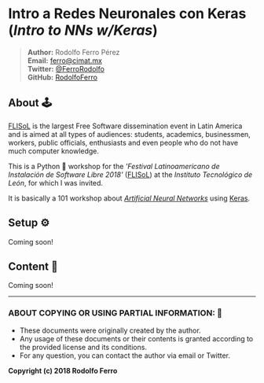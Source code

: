 # Intro a Redes Neuronales con Keras (*Intro to NNs w/Keras*)

> **Author:** Rodolfo Ferro Pérez <br/>
> **Email:** [ferro@cimat.mx](mailto:ferro@cimat.mx) <br/>
> **Twitter:** [@FerroRodolfo](http://twitter.com/FerroRodolfo) <br/>
> **GitHub:** [RodolfoFerro](https://github.com/RodolfoFerro) <br/>

## About 🕹

[FLISoL](https://flisol.info/FLISOL2018/Mexico/Leon) is the largest Free Software dissemination event in Latin America and is aimed at all types of audiences: students, academics, businessmen, workers, public officials, enthusiasts and even people who do not have much computer knowledge.

This is a Python 🐍 workshop for the *'Festival Latinoamericano de Instalación de Software Libre 2018'* ([FLISoL](https://flisol.info/FLISOL2018/Mexico/Leon)) at the *Instituto Tecnológico de León*, for which I was invited.

It is basically a 101 workshop about [*Artificial Neural Networks*](https://en.wikipedia.org/wiki/Artificial_neural_network) using [Keras](https://keras.io/).


## Setup ⚙️

Coming soon!

## Content 👾

Coming soon!

***

### ABOUT COPYING OR USING PARTIAL INFORMATION: 🔐
* These documents were originally created by the author.
* Any usage of these documents or their contents is granted according to the provided license and its conditions.
* For any question, you can contact the author via email or Twitter.

**Copyright (c) 2018 Rodolfo Ferro**
